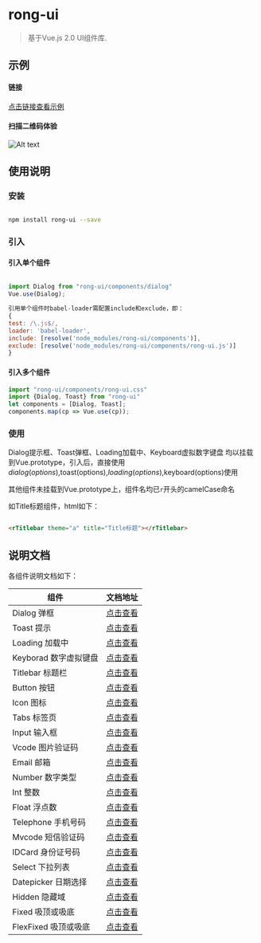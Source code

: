 # rong-ui

> 基于Vue.js 2.0 UI组件库.


## 示例

#### 链接

[点击链接查看示例](https://rong360.github.io/rong-ui/demo/index.html#/) 

#### 扫描二维码体验

![Alt text](https://static.rong360.com/upload/png/a2/70/a27057593a1271f2e877d382d6718fed.png)

## 使用说明

### 安装

```bash

npm install rong-ui --save

```

### 引入

#### 引入单个组件

```js

import Dialog from "rong-ui/components/dialog"
Vue.use(Dialog);

引用单个组件时babel-loader需配置include和exclude，即：
{
test: /\.js$/,
loader: 'babel-loader',
include: [resolve('node_modules/rong-ui/components')],
exclude: [resolve('node_modules/rong-ui/components/rong-ui.js')]
}
```

#### 引入多个组件

```js
import "rong-ui/components/rong-ui.css"
import {Dialog, Toast} from "rong-ui"
let components = [Dialog, Toast];
components.map(cp => Vue.use(cp));
```


### 使用

Dialog提示框、Toast弹框、Loading加载中、Keyboard虚拟数字键盘 均以挂载到Vue.prototype，引入后，直接使用$dialog(options),$toast(options),$loading(options),$keyboard(options)使用

其他组件未挂载到Vue.prototype上，组件名均已`r`开头的camelCase命名

如Title标题组件，html如下：

```html

<rTitlebar theme="a" title="Title标题"></rTitlebar>   

```

## 说明文档

各组件说明文档如下：

| 组件      | 文档地址    | 
|---------- |-------- 
| Dialog 弹框 | [点击查看](https://github.com/rong360/rong360.github.io/blob/master/rong-ui/doc/dialog.md)|
| Toast 提示 | [点击查看](https://github.com/rong360/rong360.github.io/blob/master/rong-ui/doc/toast.md)|
| Loading 加载中 | [点击查看](https://github.com/rong360/rong360.github.io/blob/master/rong-ui/doc/loading.md)|
|Keyborad 数字虚拟键盘| [点击查看](https://github.com/rong360/rong360.github.io/blob/master/rong-ui/doc/keyboard.md)|
|Titlebar 标题栏| [点击查看](https://github.com/rong360/rong360.github.io/blob/master/rong-ui/doc/titlebar.md)|
|Button 按钮| [点击查看](https://github.com/rong360/rong360.github.io/blob/master/rong-ui/doc/button.md)|
|Icon 图标| [点击查看](https://github.com/rong360/rong360.github.io/blob/master/rong-ui/doc/icon.md)|
|Tabs 标签页| [点击查看](https://github.com/rong360/rong360.github.io/blob/master/rong-ui/doc/tabs.md)|
|Input 输入框| [点击查看](https://github.com/rong360/rong360.github.io/blob/master/rong-ui/doc/input.md)|
|Vcode 图片验证码| [点击查看](https://github.com/rong360/rong360.github.io/blob/master/rong-ui/doc/vcode.md)|
|Email 邮箱| [点击查看](https://github.com/rong360/rong360.github.io/blob/master/rong-ui/doc/email.md)|
|Number 数字类型| [点击查看](https://github.com/rong360/rong360.github.io/blob/master/rong-ui/doc/number.md)|
|Int 整数| [点击查看](https://github.com/rong360/rong360.github.io/blob/master/rong-ui/doc/int.md)|
|Float 浮点数| [点击查看](https://github.com/rong360/rong360.github.io/blob/master/rong-ui/doc/float.md)|
|Telephone 手机号码| [点击查看](https://github.com/rong360/rong360.github.io/blob/master/rong-ui/doc/telephone.md)|
|Mvcode 短信验证码| [点击查看](https://github.com/rong360/rong360.github.io/blob/master/rong-ui/doc/mvcode.md)|
|IDCard 身份证号码| [点击查看](https://github.com/rong360/rong360.github.io/blob/master/rong-ui/doc/idcard.md)|
|Select 下拉列表| [点击查看](https://github.com/rong360/rong360.github.io/blob/master/rong-ui/doc/select.md)|
|Datepicker 日期选择| [点击查看](https://github.com/rong360/rong360.github.io/blob/master/rong-ui/doc/datepicker.md)|
|Hidden 隐藏域| [点击查看](https://github.com/rong360/rong360.github.io/blob/master/rong-ui/doc/hidden.md)|
|Fixed 吸顶或吸底| [点击查看](https://github.com/rong360/rong360.github.io/blob/master/rong-ui/doc/fixed.md)|
|FlexFixed 吸顶或吸底| [点击查看](https://github.com/rong360/rong360.github.io/blob/master/rong-ui/doc/flexfixed.md)|

